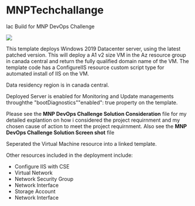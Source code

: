# MNPTechchallange
Iac Build for MNP DevOps Challenge

<a href="https://portal.azure.com/#create/Microsoft.Template/uri/https%3A%2F%2Fraw.githubusercontent.com%2Fcloudguydev%2FMNPTechchallange%2Fmain%2FMNP_VMWebserver_template.json" rel="nofollow">
  <img src="https://aka.ms/deploytoazurebutton"/>
</a>

This template  deploys  Windows 2019 Datacenter server, using the latest patched version. This will deploy a A1 v2 size VM in the Az resource group in canada central and return the fully qualified domain name of the VM. The template code has a ConfigureIIS resource custom script type for automated install of IIS  on the VM.

Data residency region is in canada central.

Deployed Server is enabled for Monitoring  and Update managements throughthe "bootDiagnostics""enabled": true property on the template. 

Please see the <b> MNP DevOps Challenge Solution Consideration</b> file for my detailed explantion on how i considered the project requirnment and my chosen cause of action to meet the project requirnment. Also see the <b> MNP DevOps Challenge Solution Screen shot</b> file

Seperated the Virtual Machine resource into a linked template.

Other resources included in the deployment include:

- Configure IIS with CSE
- Virtual Network
- Network Security Group
- Network Interface
- Storage Account
- Network Interface
